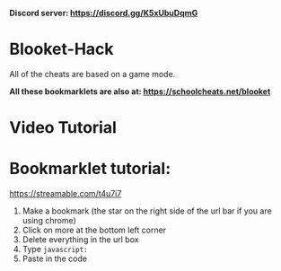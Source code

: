 **Discord server: https://discord.gg/K5xUbuDqmG**

# Blooket-Hack
All of the cheats are based on a game mode.

**All these bookmarklets are also at: https://schoolcheats.net/blooket**

# Video Tutorial



# Bookmarklet tutorial:
https://streamable.com/t4u7i7

1. Make a bookmark (the star on the right side of the url bar if you are using chrome)
2. Click on more at the bottom left corner
3. Delete everything in the url box
4. Type `javascript:`
5. Paste in the code
